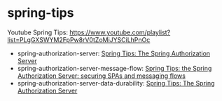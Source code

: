 # spring-tips

Youtube Spring Tips: https://www.youtube.com/playlist?list=PLgGXSWYM2FpPw8rV0tZoMiJYSCiLhPnOc

- spring-authorization-server: [Spring Tips: The Spring Authorization Server](https://www.youtube.com/watch?v=Yh8t04NG_K4)
- spring-authorization-server-message-flow: [Spring Tips: the Spring Authorization Server: securing SPAs and messaging flows](https://www.youtube.com/watch?v=p3aLjH2VPzU)
- spring-authorization-server-data-durability: [Spring Tips: The Spring Authorization Server](https://www.youtube.com/watch?v=GVsKQ4dp_pQ)
